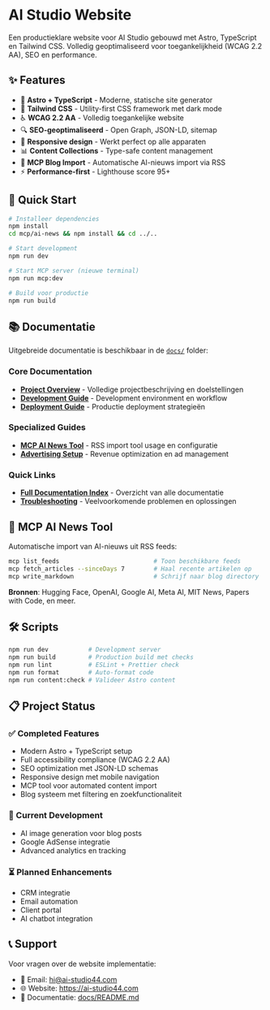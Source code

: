 # AI Studio Website

Een productieklare website voor AI Studio gebouwd met Astro, TypeScript en Tailwind CSS. Volledig geoptimaliseerd voor toegankelijkheid (WCAG 2.2 AA), SEO en performance.

## ✨ Features

- 🚀 **Astro + TypeScript** - Moderne, statische site generator
- 🎨 **Tailwind CSS** - Utility-first CSS framework met dark mode
- ♿ **WCAG 2.2 AA** - Volledig toegankelijke website
- 🔍 **SEO-geoptimaliseerd** - Open Graph, JSON-LD, sitemap
- 📱 **Responsive design** - Werkt perfect op alle apparaten
- 📊 **Content Collections** - Type-safe content management
- 🤖 **MCP Blog Import** - Automatische AI-nieuws import via RSS
- ⚡ **Performance-first** - Lighthouse score 95+

## 🚀 Quick Start

```bash
# Installeer dependencies
npm install
cd mcp/ai-news && npm install && cd ../..

# Start development
npm run dev

# Start MCP server (nieuwe terminal)
npm run mcp:dev

# Build voor productie
npm run build
```

## 📚 Documentatie

Uitgebreide documentatie is beschikbaar in de [`docs/`](./docs/) folder:

### Core Documentation
- **[Project Overview](./docs/architecture/overview.md)** - Volledige projectbeschrijving en doelstellingen
- **[Development Guide](./docs/development/setup-and-workflow.md)** - Development environment en workflow
- **[Deployment Guide](./docs/deployment/deployment-options.md)** - Productie deployment strategieën

### Specialized Guides
- **[MCP AI News Tool](./docs/mcp/ai-news-tool.md)** - RSS import tool usage en configuratie
- **[Advertising Setup](./docs/guides/advertising-setup.md)** - Revenue optimization en ad management

### Quick Links
- **[Full Documentation Index](./docs/README.md)** - Overzicht van alle documentatie
- **[Troubleshooting](./docs/development/troubleshooting.md)** - Veelvoorkomende problemen en oplossingen

## 🤖 MCP AI News Tool

Automatische import van AI-nieuws uit RSS feeds:

```bash
mcp list_feeds                          # Toon beschikbare feeds
mcp fetch_articles --sinceDays 7        # Haal recente artikelen op
mcp write_markdown                      # Schrijf naar blog directory
```

**Bronnen**: Hugging Face, OpenAI, Google AI, Meta AI, MIT News, Papers with Code, en meer.

## 🛠️ Scripts

```bash
npm run dev           # Development server
npm run build         # Production build met checks
npm run lint          # ESLint + Prettier check
npm run format        # Auto-format code
npm run content:check # Valideer Astro content
```

## 📋 Project Status

### ✅ Completed Features
- Modern Astro + TypeScript setup
- Full accessibility compliance (WCAG 2.2 AA)
- SEO optimization met JSON-LD schemas
- Responsive design met mobile navigation
- MCP tool voor automated content import
- Blog systeem met filtering en zoekfunctionaliteit

### 🔄 Current Development
- AI image generation voor blog posts
- Google AdSense integratie
- Advanced analytics en tracking

### ⏳ Planned Enhancements
- CRM integratie
- Email automation
- Client portal
- AI chatbot integration

## 📞 Support

Voor vragen over de website implementatie:
- 📧 Email: hi@ai-studio44.com
- 🌐 Website: https://ai-studio44.com
- 📖 Documentatie: [docs/README.md](./docs/README.md)
